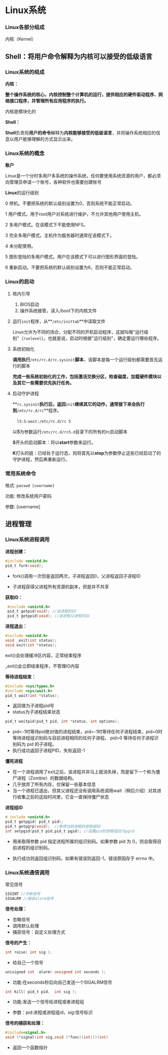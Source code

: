 # Linux系统

### Linux各部分组成

内核（Kernel）

Shell：将用户命令解释为内核可以接受的低级语言
-------
### Linux系统的组成

**内核：**

**整个操作系统的核心，内核控制整个计算机的运行，提供相应的硬件驱动程序、网络接口程序，并管理所有应用程序的执行。**

内核是模块化的



**Shell：**

**Shell**负责将**用户的命令**解释为**内核能够接受的低级语言**，并将操作系统相应的信息以用户能够理解的方式显示出来。



### Linux系统的概念

**账户**

Linux是一个分时多用户多系统的操作系统，任何要使用系统资源的用户，都必须向管理员申请一个账号，各种软件也需要创建账号



**Linux**的运行级别

0  停机。不要把系统的默认级别设置为0，否则系统不能正常启动。

1  用户模式。用于root用户对系统进行维护，不允许其他用户使用主机。

2  多用户模式。在该模式下不能使用NFS。

3  完全多用户模式。主机作为服务器时通常在该模式下。

4  未分配使用。

5  图形登陆的多用户模式。用户在该模式下可以进行图形界面的登陆。

6  重新启动。不要把系统的默认级别设置为6，否则不能正常启动。



### Linux的启动

1. 核内引导

   1. BIOS启动
   2. 操作系统接管，读入/boot下的内核文件

2. 运行`init`程序，从**`/etc/inittab`**中读取文件

   Linux允许为不同的场合，分配不同的开机启动程序，这就叫做"运行级别"（`runlevel`）。也就是说，启动时根据"运行级别"，确定要运行哪些程序。

3. 系统初始化

   **调用执行**`/etc/rc.d/rc.sysinit`**脚本**，该脚本是每一个运行级别都需要首先运行的脚本

   **完成一些系统初始化的工作，**包括**激活交换分区，检查磁盘，加载硬件模块以及其它一些需要优先执行任务。**

4. 启动守护进程

   **`rc.sysinit`**执行后，返回**`init`**继续其它的动作，通常接下来会执行到**`/etc/rc.d/rc`**程序。

      　`l5:5:wait:/etc/rc.d/rc 5`

   以**5**为参数运行`/etc/rc.d/rc5.d`目录下的所有的rc启动脚本

   **S**开头的启动脚本：将以**start**参数来运行。

    **K**打头的链：已经处于运行态，则将首先以**stop**为参数停止这些已经启动了的守护进程，然后再重新运行。





### 常用系统命令

格式: `passwd [username]`

功能: 修改系统用户密码

参数: [username]





## 进程管理

### Linux系统进程调用

**进程创建：**

```c
#include <unistd.h>
pid_t fork(void);
```

- fork()调用一次但是返回两次，子进程返回0，父进程返回子进程ID

- 子进程获得父进程所有资源的副本，但是并不共享

**获取ID：**

```c
 #include <unistd.h>
 pid_t getpid(void); //该进程的ID
 pid_t getppid(void); //该进程父进程的ID
```

**进程退出：**

```c
#include <unistd.h>
void _exit(int status);
void exit(int *status);
```

exit()会处理缓冲区内容，正常结束程序

_exit()会立即结束程序，不管理IO内容



**等待进程结束：**

```c
#include <sys/types.h>
#include <sys/wait.h>
pid_t wait(int *status);
```

- 返回值为子进程pid号
- status为子进程结束状态



```c
pid_t waitpid(pid_t pid, int *status, int options);
```

- pid<-1时等待pid绝对值的进程结束，pid=-1时等待任何子进程结束，pid=0时等待进程组识别码与目前进程相同的任何子进程。 pid>0 等待任何子进程识别码为 pid 的子进程。
- 执行成功返回子进程PID，失败返回-1



**僵死进程**

- 在一个进程调用了exit之后，该进程并非马上就消失掉，而是留下一个称为僵尸进程（Zombie）的数据结构。
- 几乎放弃了所有内存，仅保留一些基本信息
- 当一个进程已退出，但其父进程还没有调用系统调用wait（稍后介绍）对其进行收集之前的这段时间里，它会一直保持僵尸状态



**进程组ID**

```c
# include <unistd.h>
pid_t getpgid( pid_t pid);
pid_t getpgrp(void);  //取得当前进程的进程组ID
int setpgid(pid_t pid,pid_t pgid); //设置pid的进程组ID为pgid
```

- 用来取得参数 pid 指定进程所属的组识别码。如果参数 pid 为 0，则会取得目前进程的组识别码。

- 执行成功则返回组识别码，如果有错误则返回-1，错误原因存于 errno 中。



### Linux系统通信调用

常见信号

```c
SIGINT //中断信号
SIGALRM //接收alarm信号
```



**信号处理：**

- 忽略信号
- 调用默认处理
- 捕获信号：自定义处理方式



**信号的产生：**

```c
int raise( int sig );
```

- 给自己一个信号

```c
unisigned int  alarm( unsigned int seconds ); 
```

- 功能:在seconds秒后向自己发送一个SIGALRM信号

```c
int kill( pid_t pid,  int sig ); 
```

- 功能:发送一个信号给进程或者进程组

- 参数：pid:进程或进程组id，sig:信号标识



**信号的捕获和处理：**

```c
#include<signal.h>
void (*signal(int sig,void (*func)(int)))(int)
```

- 返回一个函数指针
